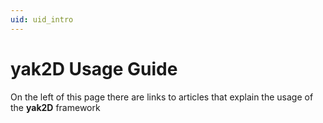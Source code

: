 ```yaml
---
uid: uid_intro
---
```


# **yak2D** Usage Guide

On the left of this page there are links to articles that explain the usage of the **yak2D** framework
